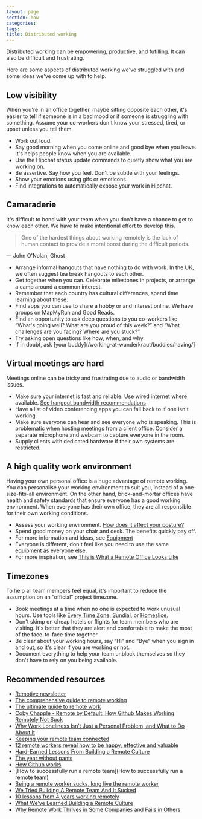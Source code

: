 ```yaml
---
layout: page
section: how
categories:
tags:
title: Distributed working
---
```


Distributed working can be empowering, productive, and fufilling. It can also be difficult and frustrating.

Here are some aspects of distributed working we've struggled with and some ideas we've come up with to help.

## Low visibility

When you're in an office together, maybe sitting opposite each other, it's easier to tell if someone is in a bad mood or if someone is struggling with something. Assume your co-workers don't know your stressed, tired, or upset unless you tell them.

* Work out loud.
* Say good morning when you come online and good bye when you leave. It's helps people know when you are available.
* Use the Hipchat status update commands to quietly show what you are working on.
* Be assertive. Say how you feel. Don't be subtle with your feelings.
* Show your emotions using gifs or emoticons
* Find integrations to automatically expose your work in Hipchat.


## Camaraderie

It's difficult to bond with your team when you don't have a chance to get to know each other. We have to make intentional effort to develop this.

> One of the hardest things about working remotely is the lack of human contact to provide a moral boost during the difficult periods.

— John O'Nolan, Ghost

* Arrange informal hangouts that have nothing to do with work. In the UK, we often suggest tea break hangouts to each other.
* Get together when you can. Celebrate milestones in projects, or arrange a camp around a common interest.
* Remember that each country has cultural differences, spend time learning about these.
* Find apps you can use to share a hobby or and interest online. We have groups on MapMyRun and Good Reads.
* Find an opportunity to ask deep questions to you co-workers like “What's going well? What are you proud of this week?” and “What challenges are you facing? Where are you stuck?”
* Try asking open questions like how, when, and why.
* If in doubt, ask [your buddy](/working-at-wunderkraut/buddies/having/]


## Virtual meetings are hard

Meetings online can be tricky and frustrating due to audio or bandwidth issues.

* Make sure your internet is fast and reliable. Use wired internet where available. [See hangout bandwidth recommendations](https://support.google.com/plus/answer/1216376?hl=en)
* Have a list of video conferencing apps you can fall back to if one isn't working.
* Make sure everyone can hear and see everyone who is speaking. This is problematic when hosting meetings from a client office. Consider a separate microphone and webcam to capture everyone in the room.
* Supply clients with dedicated hardware if their own systems are restricted.

## A high quality work environment

Having your own personal office is a huge advantage of remote working. You can personalise your working environment to suit you, instead of a one-size-fits-all environment. On the other hand, brick-and-mortar offices have health and safety standards that ensure everyone has a good working environment. When everyone has their own office, they are all responsible for their own working conditions.

* Assess your working environment. [How does it affect your posture?](http://apps.washingtonpost.com/g/page/national/the-health-hazards-of-sitting/750/)
* Spend good money on your chair and desk. The benefits quickly pay off.
* For more information and ideas, see [Equipment](http://way.wunder.io/working-at-wunderkraut/health-and-safety/work-comfortably/equipment/)
* Everyone is different, don't feel like you need to use the same equipment as everyone else.
* For more inspiration, see [This is What a Remote Office Looks Like](https://zapier.com/learn/the-ultimate-guide-to-remote-working/remote-office-photos/)

## Timezones

To help all team members feel equal, it's important to reduce the assumption on an “official” project timezone.

* Book meetings at a time when no one is expected to work unusual hours. Use tools like [Every Time Zone,](http://everytimezone.com/) [Sundial,](https://sundial.teleport.org) or [Homeslice.](http://homeslice.in/)
* Don't skimp on cheap hotels or flights for team members who are visiting. It's better that they are alert and comfortable to make the most of the face-to-face time together
* Be clear about your working hours, say “Hi” and “Bye” when you sign in and out, so it's clear if you are working or not.
* Document everything to help your team unblock themselves so they don't have to rely on you being available.

## Recommended resources

* [Remotive newsletter](http://remotive.io/)
* [The comprehensive guide to remote working](http://blog.remotive.io/the-comprehensive-guide-to-remote-working/)
* [The ultimate guide to remote work](https://zapier.com/learn/the-ultimate-guide-to-remote-working/)
* [Coby Chapple - Remote by Default: How Github Makes Working Remotely Not Suck](https://vimeo.com/96692943)
* [Why Work Loneliness Isn’t Just a Personal Problem, and What to Do About It](http://blog.idonethis.com/why-work-loneliness-isnt-just-a-personal-problem/)
* [Keeping your remote team connected](http://www.helpscout.net/blog/remote-team-connectivity/)
* [12 remote workers reveal how to be happy, effective and valuable
](http://wpcurve.com/remote-worker)
* [Hard-Earned Lessons From Building a Remote Culture](http://www.entrepreneur.com/article/245689)
* [The year without pants](http://scottberkun.com/yearwithoutpants/)
* [How Github works](http://zachholman.com/posts/how-github-works/)
* [How to successfully run a remote team](How to successfully run a remote team)
* [Being a remote worker sucks, long live the remote worker](http://www.hanselman.com/blog/BeingARemoteWorkerSucksLongLiveTheRemoteWorker.aspx)
* [We Tried Building A Remote Team And It Sucked](http://blog.statuspage.io/we-tried-building-a-remote-team-and-it-sucked)
* [10 lessons from 4 years working remotely](http://whenihavetime.com/2014/07/08/10-lessons-from-4-years-working-remotely/)
* [What We’ve Learned Building a Remote Culture](http://www.helpscout.net/blog/remote-culture/)
* [Why Remote Work Thrives in Some Companies and Fails in Others](https://hbr.org/2015/03/why-remote-work-thrives-in-some-companies-and-fails-in-others)
